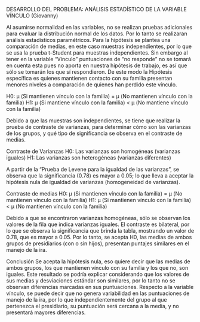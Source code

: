 DESARROLLO DEL PROBLEMA: 
ANÁLISIS ESTADÍSTICO DE LA VARIABLE VÍNCULO (Giovanny)

Al asumirse normalidad en las variables, no se realizan pruebas adicionales para evaluar la distribución normal de los datos. Por lo tanto se realizaran análisis estadísticos paramétricos.
Para la hipótesis se plantea una comparación de medias, en este caso muestras independientes, por lo que se usa la prueba t-Student para muestras independientes. Sin embargo al tener en la variable “Vínculo” puntuaciones de “no responde” no se tomará en cuenta esta pues no aporta en nuestra hipótesis de trabajo, es así que sólo se tomarán los que sí respondieron. De este modo la Hipótesis específica es quienes mantienen contacto con su familia presentan menores niveles a comparación de quienes han perdido este vínculo.

H0: μ (Si mantienen vínculo con la familia) = μ (No mantienen vínculo con la familia)
H1: μ (Si mantiene vínculo con la familia) < μ (No mantiene vínculo con la familia)

Debido a que las muestras son independientes, se tiene que realizar la prueba de contraste de varianzas, para determinar cómo son las varianzas de los grupos, y qué tipo de significancia se observa en el contraste de medias.

Contraste de Varianzas
H0: Las varianzas son homogéneas (varianzas iguales)
H1: Las varianzas son heterogéneas (varianzas diferentes)

A partir de la “Prueba de Levene para la igualdad de las varianzas”, se observa que la significancia (0.78) es mayor a 0.05; lo que lleva a aceptar la hipótesis nula de igualdad de varianzas (homogeneidad de varianzas).

Contraste de medias
H0: μ (Si mantienen vínculo con la familia) = μ (No mantienen vínculo con la familia)
H1: μ (Si mantienen vínculo con la familia) < μ (No mantienen vínculo con la familia)

Debido a que se encontraron varianzas homogéneas, sólo se observan los valores de la fila que indica varianzas iguales. 
El contraste es bilateral, por lo que se observa la significancia que brinda la tabla, mostrando un valor de 0.78, que es mayor a 0.05. Por lo tanto, se acepta H0, las medias de ambos grupos de presidiarios (con o sin hijos), presentan puntajes similares en el manejo de la ira.

Conclusión
Se acepta la hipótesis nula, eso quiere decir que las medias de ambos grupos, los que mantienen vínculo con su familia y los que no, son iguales. Este resultado se podría explicar considerando que los valores de sus medias y desviaciones estándar son similares, por lo tanto no se observan diferencias marcadas en sus puntuaciones.
Respecto a la variable vínculo, se puede decir que no genera variabilidad en las puntuaciones de manejo de la ira, por lo que independientemente del grupo al que pertenezca el presidiario, su puntuación será cercana a la media, y no presentará mayores diferencias.


